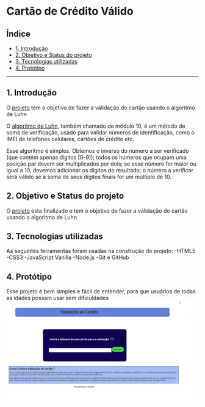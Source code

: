 # Cartão de Crédito Válido

## Índice

- [1. Introdução](#1-Introdução)
- [2. Objetivo e Status do projeto](#2-Objetivo-e-Status-do-projeto)
- [3. Tecnologias utilizadas](#3-Tecnologias-utilizadas)
- [4. Protótipo](#4-Protótipo)
<!-- - [5. Critérios de aceitação mínimos do projeto](#5-critérios-de-aceitação-mínimos-do-projeto)
- [6. Hacker edition](#6-hacker-edition)
- [7. Considerações técnicas](#7-considerações-técnicas)
- [8. Guias, dicas e leituras complementares](#8-guias-dicas-e-leituras-complementares)
- [9. Checklist](#9-checklist) -->

---

## 1. Introdução

O [projeto](https://jackeaguiar.github.io/SAP007-card-validation/) tem o objetivo de fazer a válidação do cartão usando o algoritmo de Luhn

O [algoritmo de Luhn](https://en.wikipedia.org/wiki/Luhn_algorithm), também
chamado de módulo 10, é um método de soma de verificação, usado para validar
números de identificação, como o IMEI de telefones celulares, cartões de crédito
etc.

Esse algoritmo é simples. Obtemos o inverso do número a ser verificado (que
contém apenas dígitos [0-9]); todos os números que ocupam uma posição par devem
ser multiplicados por dois; se esse número for maior ou igual a 10, devemos
adicionar os dígitos do resultado; o número a verificar será válido se a soma de
seus dígitos finais for um múltiplo de 10.

## 2. Objetivo e Status do projeto
 O [projeto](https://jackeaguiar.github.io/SAP007-card-validation/) esta finalizado e tem o objetivo de fazer a válidação do cartão usando o algoritmo de Luhn
 
## 3. Tecnologias utilizadas
 As seguintes ferramentas foram usadas na construção do projeto:
 -HTML5
 -CSS3
 -JavaScript Vanilla
 -Node.js
 -Git e GitHub

## 4. Protótipo 
 Esse projeto é bem simples e fácil de entender, para que usuários de todas as idades possam usar sem dificuldades 
 <img src="protótipo.png"></img>

